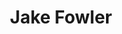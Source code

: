 ---
user: jake
title: Jake Fowler
position: Senior User Experience Designer
company: Autodesk
featured: true
---